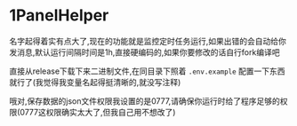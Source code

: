 # 1PanelHelper
名字起得着实有点大了,现在的功能就是监控定时任务运行,如果出错的会自动给你发消息,默认运行间隔时间是1h,直接硬编码的,如果你要修改的话自行fork编译吧

直接从release下载下来二进制文件,在同目录下照着 `.env.example` 配置一下东西就行了(我觉得我变量名起得挺清晰的,就没写注释)

哦对,保存数据的json文件权限我设置的是0777,请确保你运行时给了程序足够的权限(0777这权限确实太大了,但我自己用不想改了)